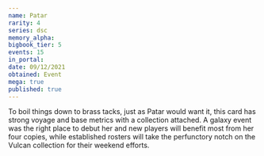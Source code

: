 ```yaml
---
name: Patar
rarity: 4
series: dsc
memory_alpha:
bigbook_tier: 5
events: 15
in_portal:
date: 09/12/2021
obtained: Event
mega: true
published: true
---
```


To boil things down to brass tacks, just as Patar would want it, this card has strong voyage and base metrics with a collection attached. A galaxy event was the right place to debut her and new players will benefit most from her four copies, while established rosters will take the perfunctory notch on the Vulcan collection for their weekend efforts.
